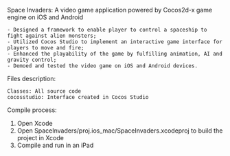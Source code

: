 Space Invaders: A video game application powered by Cocos2d-x game engine on iOS and Android

	- Designed a framework to enable player to control a spaceship to fight against alien monsters;
	- Utilized Cocos Studio to implement an interactive game interface for players to move and fire;
	- Enhanced the playability of the game by fulfilling animation, AI and gravity control;
	- Demoed and tested the video game on iOS and Android devices.

	
Files description:

	Classes: All source code
	cocosstudio: Interface created in Cocos Studio

	
Compile process:

1. Open Xcode
2. Open SpaceInvaders/proj.ios_mac/SpaceInvaders.xcodeproj to build the project in Xcode
3. Compile and run in an iPad